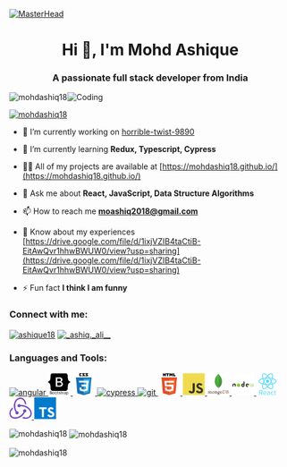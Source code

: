 [![MasterHead](https://media.tenor.com/2auJH5AE1fMAAAAd/welcome.gif)](https://mohdashiq18.github.io)
<h1 align="center">Hi 👋, I'm Mohd Ashique</h1>
<h3 align="center">A passionate full stack developer from India</h3>
<img align="right"alt="Coding" width="400" src="https://cdn.dribbble.com/users/926537/screenshots/4502924/python-2.gif">

<p align="left"> <img src="https://komarev.com/ghpvc/?username=mohdashiq18&label=Profile%20views&color=0e75b6&style=flat" alt="mohdashiq18" /> </p>

<p align="left"> <a href="https://github.com/ryo-ma/github-profile-trophy"><img src="https://github-profile-trophy.vercel.app/?username=mohdashiq18" alt="mohdashiq18" /></a> </p>

- 🔭 I’m currently working on [horrible-twist-9890](https://github.com/mohdashiq18/horrible-twist-9890/tree/main/horrible-twist-9890)

- 🌱 I’m currently learning **Redux, Typescript, Cypress**

- 👨‍💻 All of my projects are available at [https://mohdashiq18.github.io/](https://mohdashiq18.github.io/)

- 💬 Ask me about **React, JavaScript, Data Structure Algorithms**

- 📫 How to reach me **moashiq2018@gmail.com**

- 📄 Know about my experiences [https://drive.google.com/file/d/1ixjVZIB4taCtiB-EitAwQvr1hhwBWUW0/view?usp=sharing](https://drive.google.com/file/d/1ixjVZIB4taCtiB-EitAwQvr1hhwBWUW0/view?usp=sharing)

- ⚡ Fun fact **I think I am funny**

<h3 align="left">Connect with me:</h3>
<p align="left">
<a href="https://linkedin.com/in/ashique18" target="blank"><img align="center" src="https://raw.githubusercontent.com/rahuldkjain/github-profile-readme-generator/master/src/images/icons/Social/linked-in-alt.svg" alt="ashique18" height="30" width="40" /></a>
<a href="https://instagram.com/_ashiq._ali__" target="blank"><img align="center" src="https://raw.githubusercontent.com/rahuldkjain/github-profile-readme-generator/master/src/images/icons/Social/instagram.svg" alt="_ashiq._ali__" height="30" width="40" /></a>
</p>

<h3 align="left">Languages and Tools:</h3>
<p align="left"> <a href="https://angular.io" target="_blank" rel="noreferrer"> <img src="https://angular.io/assets/images/logos/angular/angular.svg" alt="angular" width="40" height="40"/> </a> <a href="https://getbootstrap.com" target="_blank" rel="noreferrer"> <img src="https://raw.githubusercontent.com/devicons/devicon/master/icons/bootstrap/bootstrap-plain-wordmark.svg" alt="bootstrap" width="40" height="40"/> </a> <a href="https://www.w3schools.com/css/" target="_blank" rel="noreferrer"> <img src="https://raw.githubusercontent.com/devicons/devicon/master/icons/css3/css3-original-wordmark.svg" alt="css3" width="40" height="40"/> </a> <a href="https://www.cypress.io" target="_blank" rel="noreferrer"> <img src="https://raw.githubusercontent.com/simple-icons/simple-icons/6e46ec1fc23b60c8fd0d2f2ff46db82e16dbd75f/icons/cypress.svg" alt="cypress" width="40" height="40"/> </a> <a href="https://git-scm.com/" target="_blank" rel="noreferrer"> <img src="https://www.vectorlogo.zone/logos/git-scm/git-scm-icon.svg" alt="git" width="40" height="40"/> </a> <a href="https://www.w3.org/html/" target="_blank" rel="noreferrer"> <img src="https://raw.githubusercontent.com/devicons/devicon/master/icons/html5/html5-original-wordmark.svg" alt="html5" width="40" height="40"/> </a> <a href="https://developer.mozilla.org/en-US/docs/Web/JavaScript" target="_blank" rel="noreferrer"> <img src="https://raw.githubusercontent.com/devicons/devicon/master/icons/javascript/javascript-original.svg" alt="javascript" width="40" height="40"/> </a> <a href="https://www.mongodb.com/" target="_blank" rel="noreferrer"> <img src="https://raw.githubusercontent.com/devicons/devicon/master/icons/mongodb/mongodb-original-wordmark.svg" alt="mongodb" width="40" height="40"/> </a> <a href="https://nodejs.org" target="_blank" rel="noreferrer"> <img src="https://raw.githubusercontent.com/devicons/devicon/master/icons/nodejs/nodejs-original-wordmark.svg" alt="nodejs" width="40" height="40"/> </a> <a href="https://reactjs.org/" target="_blank" rel="noreferrer"> <img src="https://raw.githubusercontent.com/devicons/devicon/master/icons/react/react-original-wordmark.svg" alt="react" width="40" height="40"/> </a> <a href="https://redux.js.org" target="_blank" rel="noreferrer"> <img src="https://raw.githubusercontent.com/devicons/devicon/master/icons/redux/redux-original.svg" alt="redux" width="40" height="40"/> </a> <a href="https://www.typescriptlang.org/" target="_blank" rel="noreferrer"> <img src="https://raw.githubusercontent.com/devicons/devicon/master/icons/typescript/typescript-original.svg" alt="typescript" width="40" height="40"/> </a> </p>

<p><img align="left" src="https://github-readme-stats.vercel.app/api/top-langs?username=mohdashiq18&show_icons=true&locale=en&layout=compact" alt="mohdashiq18" /></p>

<p>&nbsp;<img align="center" src="https://github-readme-stats.vercel.app/api?username=mohdashiq18&show_icons=true&locale=en" alt="mohdashiq18" /></p>

<p><img align="center" src="https://github-readme-streak-stats.herokuapp.com/?user=mohdashiq18&" alt="mohdashiq18" /></p>
